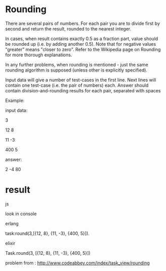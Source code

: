 # Rounding

There are several pairs of numbers. For each pair you are to divide first by second and return the result, rounded to the nearest integer.

In cases, when result contains exactly 0.5 as a fraction part, value should be rounded up (i.e. by adding another 0.5). Note that for negative values "greater" means "closer to zero". Refer to the Wikipedia page on Rounding for more thorough explanations.

In any further problems, when rounding is mentioned - just the same rounding algorithm is supposed (unless other is explicitly specified).

Input data will give a number of test-cases in the first line.
Next lines will contain one test-case (i.e. the pair of numbers) each.
Answer should contain division-and-rounding results for each pair, separated with spaces

Example:

input data:

3

12 8

11 -3

400 5

answer:

2 -4 80


# result
js

look in console

erlang

task:round(3,[{12, 8}, {11, -3}, {400, 5}]).

elixir

Task.round(3, [{12, 8}, {11, -3}, {400, 5}])


problem from :
http://www.codeabbey.com/index/task_view/rounding
